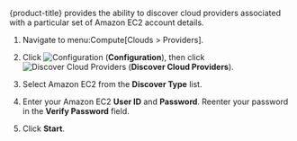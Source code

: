 {product-title} provides the ability to discover cloud providers
associated with a particular set of Amazon EC2 account details.

1.  Navigate to menu:Compute\[Clouds \> Providers\].

2.  Click ![Configuration](1847.png) (**Configuration**), then click
    ![Discover Cloud Providers](1942.png) (**Discover Cloud
    Providers**).

3.  Select Amazon EC2 from the **Discover Type** list.

4.  Enter your Amazon EC2 **User ID** and **Password**. Reenter your
    password in the **Verify Password** field.

5.  Click **Start**.
